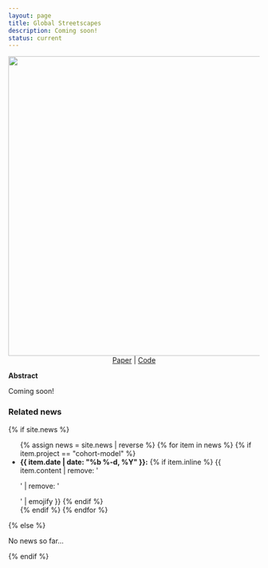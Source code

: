 ```yaml
---
layout: page
title: Global Streetscapes
description: Coming soon!
status: current
---
```


<center>
  <img src="/assets/img/mosaic2.png" width="1000" height="600"> <br />
   <a href="">Paper</a> |
   <a href="https://github.com/ualsg/global-streetscapes">Code</a>
</center>

**Abstract**

Coming soon!

<div>
<h3> Related news</h3>
  {% if site.news  %}
    <ul>
    {% assign news = site.news | reverse %}
    {% for item in news %}
      {% if item.project == "cohort-model" %}
      <li>
        <strong>{{ item.date | date: "%b %-d, %Y" }}:</strong>
          {% if item.inline %}
            {{ item.content | remove: '<p>' | remove: '</p>' | emojify }}
          {% endif %}
      </li>
      {% endif %}
    {% endfor %}
    </ul>
  {% else %}
    <p>No news so far...</p>
  {% endif %}
</div>
